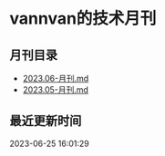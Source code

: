 # vannvan的技术月刊 
## 月刊目录
- [2023.06-月刊.md](https://github.com/vannvan/knowledge-garden/blob/master/Iteration/%E6%8A%80%E6%9C%AF%E6%9C%88%E6%8A%A5/2023.06-月刊.md)
- [2023.05-月刊.md](https://github.com/vannvan/knowledge-garden/blob/master/Iteration/%E6%8A%80%E6%9C%AF%E6%9C%88%E6%8A%A5/2023.05-月刊.md)
## 最近更新时间 
 2023-06-25 16:01:29